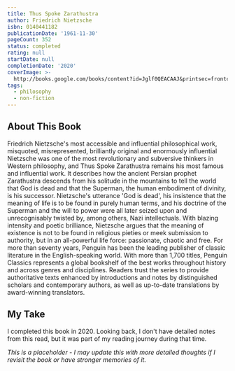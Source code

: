 ```yaml
---
title: Thus Spoke Zarathustra
author: Friedrich Nietzsche
isbn: 0140441182
publicationDate: '1961-11-30'
pageCount: 352
status: completed
rating: null
startDate: null
completionDate: '2020'
coverImage: >-
  http://books.google.com/books/content?id=Jglf0QEACAAJ&printsec=frontcover&img=1&zoom=1&source=gbs_api
tags:
  - philosophy
  - non-fiction
---
```


## About This Book

Friedrich Nietzsche's most accessible and influential philosophical work, misquoted, misrepresented, brilliantly original and enormously influential Nietzsche was one of the most revolutionary and subversive thinkers in Western philosophy, and Thus Spoke Zarathustra remains his most famous and influential work. It describes how the ancient Persian prophet Zarathustra descends from his solitude in the mountains to tell the world that God is dead and that the Superman, the human embodiment of divinity, is his successor. Nietzsche's utterance 'God is dead', his insistence that the meaning of life is to be found in purely human terms, and his doctrine of the Superman and the will to power were all later seized upon and unrecognisably twisted by, among others, Nazi intellectuals. With blazing intensity and poetic brilliance, Nietzsche argues that the meaning of existence is not to be found in religious pieties or meek submission to authority, but in an all-powerful life force: passionate, chaotic and free. For more than seventy years, Penguin has been the leading publisher of classic literature in the English-speaking world. With more than 1,700 titles, Penguin Classics represents a global bookshelf of the best works throughout history and across genres and disciplines. Readers trust the series to provide authoritative texts enhanced by introductions and notes by distinguished scholars and contemporary authors, as well as up-to-date translations by award-winning translators.

## My Take

I completed this book in 2020. Looking back, I don't have detailed notes from this read, but it was part of my reading journey during that time.

_This is a placeholder - I may update this with more detailed thoughts if I revisit the book or have stronger memories of it._
